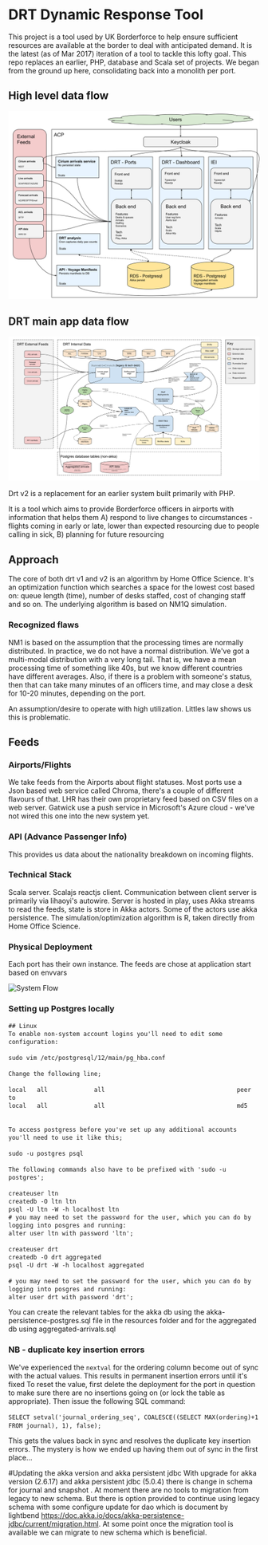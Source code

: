 # DRT Dynamic Response Tool


This project is a tool used by UK Borderforce to help ensure sufficient resources are available at the border to deal
with anticipated demand.
It is the latest (as of Mar 2017) iteration of a tool to tackle this lofty goal. This repo replaces an earlier, PHP, database
and Scala set of projects.
We began from the ground up here, consolidating back into a monolith per port. 

## High level data flow
![image info](./doc/architecture/diagrams/DRT%20High%20Level%20Overview.svg)

## DRT main app data flow
![image info](./doc/architecture/diagrams/DRT%20v2%20data%20flow%20-%202021.svg)

Drt v2 is a replacement for an earlier system built primarily with PHP.

It is a tool which aims to provide Borderforce officers in airports with information that helps them
A) respond to live changes to circumstances - flights coming in early or late, lower than expected resourcing due to people calling in sick,
B) planning for future resourcing


## Approach
The core of both drt v1 and v2 is an algorithm by Home Office Science. It's an optimization function which searches a space for the lowest cost based on: queue length (time), number of desks staffed, cost of changing staff and so on.
The underlying algorithm is based on NM1Q simulation.

### Recognized flaws
NM1 is based on the assumption that the processing times are normally distributed. In practice, we do not have a normal distribution. We've got a multi-modal distribution with a very long tail.
That is, we have a mean processing time of something like 40s, but we know different countries have different averages. Also, if there is a problem with someone's status, then that can take many minutes of an officers time, and may close a desk for 10-20 minutes, depending on the port.

An assumption/desire to operate with high utilization. Littles law shows us this is problematic.

## Feeds

### Airports/Flights
We take feeds from the Airports about flight statuses. Most ports use a Json based web service called Chroma, there's a couple of different flavours of that. LHR has their own proprietary feed based on CSV files on a web server. Gatwick use a push service in Microsoft's Azure cloud - we've not wired this one into the new system yet.

### API (Advance Passenger Info)
This provides us data about the nationality breakdown on incoming flights.

### Technical Stack
Scala server. Scalajs reactjs client. Communication between client server is primarily via lihaoyi's autowire. Server is hosted in play, uses Akka streams to read the feeds, state is store in Akka actors. Some of the actors use akka persistence.
The simulation/optimization algorithm is R, taken directly from Home Office Science.

### Physical Deployment
Each port has their own instance. The feeds are chose at application start based on envvars

![System Flow](doc/architecture/diagrams/systemflow.svg?raw=true)


### Setting up Postgres locally

```
## Linux
To enable non-system account logins you'll need to edit some configuration:

sudo vim /etc/postgresql/12/main/pg_hba.conf

Change the following line;

local   all             all                                     peer
to
local   all             all                                     md5


To access postgress before you've set up any additional accounts you'll need to use it like this;

sudo -u postgres psql

The following commands also have to be prefixed with 'sudo -u postgres';

createuser ltn
createdb -O ltn ltn
psql -U ltn -W -h localhost ltn
# you may need to set the password for the user, which you can do by logging into posgres and running:
alter user ltn with password 'ltn';

createuser drt
createdb -O drt aggregated
psql -U drt -W -h localhost aggregated

# you may need to set the password for the user, which you can do by logging into posgres and running:
alter user drt with password 'drt';
```
You can create the relevant tables for the akka db using the akka-persistence-postgres.sql file in the resources folder and for the aggregated db using aggregated-arrivals.sql

### NB - duplicate key insertion errors
We've experienced the `nextval` for the ordering column become out of sync with the actual values. This results in permanent insertion errors until it's fixed
To reset the value, first delete the deployment for the port in question to make sure there are no insertions going on (or lock the table as appropriate). Then issue the following SQL command:

```SELECT setval('journal_ordering_seq', COALESCE((SELECT MAX(ordering)+1 FROM journal), 1), false);```

This gets the values back in sync and resolves the duplicate key insertion errors. The mystery is how we ended up having them out of sync in the first place...

#Updating the akka version and akka persistent jdbc 
With upgrade for akka version (2.6.17) and akka persistent jdbc (5.0.4) there is change in schema for journal and snapshot . At moment there are no tools to migration from legacy to new schema.
But there is option provided to continue using legacy schema with some configure update for dao which is document by lightbend  https://doc.akka.io/docs/akka-persistence-jdbc/current/migration.html.
At some point once the migration tool is available we can migrate to new schema which is beneficial. 
